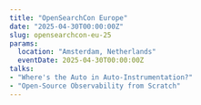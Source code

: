 ```yaml
---
title: "OpenSearchCon Europe"
date: "2025-04-30T00:00:00Z"
slug: opensearchcon-eu-25
params:
  location: "Amsterdam, Netherlands"
  eventDate: 2025-04-30T00:00:00Z
talks:
- "Where's the Auto in Auto-Instrumentation?"
- "Open-Source Observability from Scratch"
---
```

